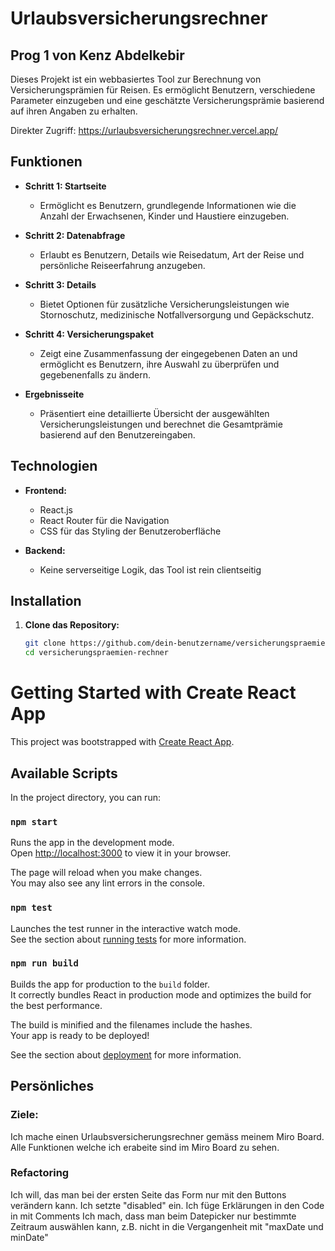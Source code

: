# Urlaubsversicherungsrechner
## Prog 1 von Kenz Abdelkebir

Dieses Projekt ist ein webbasiertes Tool zur Berechnung von Versicherungsprämien für Reisen. Es ermöglicht Benutzern, verschiedene Parameter einzugeben und eine geschätzte Versicherungsprämie basierend auf ihren Angaben zu erhalten.

Direkter Zugriff: https://urlaubsversicherungsrechner.vercel.app/

## Funktionen

- **Schritt 1: Startseite**
  - Ermöglicht es Benutzern, grundlegende Informationen wie die Anzahl der Erwachsenen, Kinder und Haustiere einzugeben.

- **Schritt 2: Datenabfrage**
  - Erlaubt es Benutzern, Details wie Reisedatum, Art der Reise und persönliche Reiseerfahrung anzugeben.

- **Schritt 3: Details**
  - Bietet Optionen für zusätzliche Versicherungsleistungen wie Stornoschutz, medizinische Notfallversorgung und Gepäckschutz.

- **Schritt 4: Versicherungspaket**
  - Zeigt eine Zusammenfassung der eingegebenen Daten an und ermöglicht es Benutzern, ihre Auswahl zu überprüfen und gegebenenfalls zu ändern.

- **Ergebnisseite**
  - Präsentiert eine detaillierte Übersicht der ausgewählten Versicherungsleistungen und berechnet die Gesamtprämie basierend auf den Benutzereingaben.

## Technologien

- **Frontend:**
  - React.js
  - React Router für die Navigation
  - CSS für das Styling der Benutzeroberfläche

- **Backend:**
  - Keine serverseitige Logik, das Tool ist rein clientseitig

## Installation

1. **Clone das Repository:**
   ```bash
   git clone https://github.com/dein-benutzername/versicherungspraemien-rechner.git
   cd versicherungspraemien-rechner


# Getting Started with Create React App

This project was bootstrapped with [Create React App](https://github.com/facebook/create-react-app).

## Available Scripts

In the project directory, you can run:

### `npm start`

Runs the app in the development mode.\
Open [http://localhost:3000](http://localhost:3000) to view it in your browser.

The page will reload when you make changes.\
You may also see any lint errors in the console.

### `npm test`

Launches the test runner in the interactive watch mode.\
See the section about [running tests](https://facebook.github.io/create-react-app/docs/running-tests) for more information.

### `npm run build`

Builds the app for production to the `build` folder.\
It correctly bundles React in production mode and optimizes the build for the best performance.

The build is minified and the filenames include the hashes.\
Your app is ready to be deployed!

See the section about [deployment](https://facebook.github.io/create-react-app/docs/deployment) for more information.


## Persönliches 
### Ziele: 
Ich mache einen Urlaubsversicherungsrechner gemäss meinem Miro Board. 
Alle Funktionen welche ich erabeite sind im Miro Board zu sehen. 

### Refactoring
Ich will, das man bei der ersten Seite das Form nur mit den Buttons verändern kann. Ich setzte "disabled" ein. 
Ich füge Erklärungen in den Code in mit Comments 
Ich mach, dass man beim Datepicker nur bestimmte Zeitraum auswählen kann, z.B. nicht in die Vergangenheit mit "maxDate und minDate"
